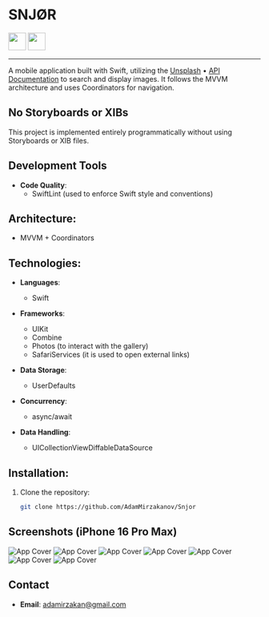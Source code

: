 # SNJØR

<img src="https://img.shields.io/badge/Swift-5.5+-orange?logo=swift&logoColor=orange&color=orange&labelColor=white" height="35" />
<img src="https://img.shields.io/badge/Platform-iOS%2016+-blue" height="35" />

---

A mobile application built with Swift, utilizing the [Unsplash](https://unsplash.com) • [API Documentation](https://unsplash.com/documentation) to search and display images. It follows the MVVM architecture and uses Coordinators for navigation.

## No Storyboards or XIBs

This project is implemented entirely programmatically without using Storyboards or XIB files.

## Development Tools
- **Code Quality**:
  - SwiftLint (used to enforce Swift style and conventions)

## Architecture:
- MVVM + Coordinators

## Technologies:
- **Languages**:
  - Swift
  
- **Frameworks**:
  - UIKit
  - Combine
  - Photos (to interact with the gallery)
  - SafariServices (it is used to open external links)

- **Data Storage**:
  - UserDefaults

- **Concurrency**:
  - async/await

- **Data Handling**:
  - UICollectionViewDiffableDataSource

## Installation:
1. Clone the repository:
   ```bash
   git clone https://github.com/AdamMirzakanov/Snjor
   ```

## Screenshots (iPhone 16 Pro Max)
![App Cover](assets/screenshots/1.png)
![App Cover](assets/screenshots/2.png)
![App Cover](assets/screenshots/3.png)
![App Cover](assets/screenshots/4.png)
![App Cover](assets/screenshots/5.png)
![App Cover](assets/screenshots/6.png)
![App Cover](assets/screenshots/7.png)

## Contact

- **Email**: adamirzakan@gmail.com
